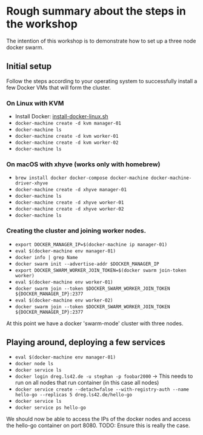 # Rough summary about the steps in the workshop

The intention of this workshop is to demonstrate how to set up a three node
docker swarm.

## Initial setup

Follow the steps according to your operating system to successfully 
install a few Docker VMs that will form the cluster.

### On Linux with KVM

* Install Docker: [install-docker-linux.sh](install-docker.sh)
* `docker-machine create -d kvm manager-01`
* `docker-machine ls`
* `docker-machine create -d kvm worker-01`
* `docker-machine create -d kvm worker-02`
* `docker-machine ls`

### On macOS with xhyve (works only with homebrew)

* `brew install docker docker-compose docker-machine docker-machine-driver-xhyve`
* `docker-machine create -d xhyve manager-01`
* `docker-machine ls`
* `docker-machine create -d xhyve worker-01`
* `docker-machine create -d xhyve worker-02`
* `docker-machine ls`

### Creating the cluster and joining worker nodes.

* `export DOCKER_MANAGER_IP=$(docker-machine ip manager-01)`
* `eval $(docker-machine env manager-01)`
* `docker info | grep Name`
* `docker swarm init --advertise-addr $DOCKER_MANAGER_IP`
* `export DOCKER_SWARM_WORKER_JOIN_TOKEN=$(docker swarm join-token worker)`
* `eval $(docker-machine env worker-01)`
* `docker swarm join --token $DOCKER_SWARM_WORKER_JOIN_TOKEN ${DOCKER_MANAGER_IP}:2377`
* `eval $(docker-machine env worker-02)`
* `docker swarm join --token $DOCKER_SWARM_WORKER_JOIN_TOKEN ${DOCKER_MANAGER_IP}:2377`

At this point we have a docker 'swarm-mode' cluster with three nodes.

## Playing around, deploying a few services

* `eval $(docker-machine env manager-01)`
* `docker node ls`
* `docker service ls`
* `docker login dreg.ls42.de -u stephan -p foobar2000` -> This needs to 
  run on all nodes that run container (in this case all nodes)
* `docker service create --detach=false --with-registry-auth --name 
  hello-go --replicas 5 dreg.ls42.de/hello-go`
* `docker service ls`
* `docker service ps hello-go`

We should now be able to access the IPs of the docker nodes and access 
the hello-go container on port 8080. TODO: Ensure this is really the 
case.

